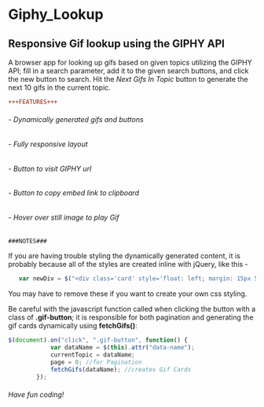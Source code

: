 # Giphy_Lookup

## Responsive Gif lookup using the GIPHY API

A browser app for looking up gifs based on given topics utilizing the GIPHY API; fill in a search parameter, add it to the given search buttons, and click the new button to search. Hit the *Next Gifs In Topic* button to generate the next 10 gifs in the current topic.
```diff
+++FEATURES+++
```
###### - Dynamically generated gifs and buttons
###### - Fully responsive layout
###### - Button to visit GIPHY url
###### - Button to copy embed link to clipboard
###### - Hover over still image to play Gif
```diff
###NOTES###
```
If you are having trouble styling the dynamically generated content, it is probably because all of the styles are created inline with jQuery, like this -
```js
   var newDiv = $("<div class='card' style='float: left; margin: 15px 5px 15px 5px;'>");
```
You may have to remove these if you want to create your own css styling. 

Be careful with the javascript function called when clicking the button with a class of **.gif-button**; it is responsible for both pagination and generating the gif cards dynamically using **fetchGifs()**:

```js
$(document).on("click", ".gif-button", function() {
            var dataName = $(this).attr("data-name");
            currentTopic = dataName; 
            page = 0; //for Pagination
            fetchGifs(dataName); //creates Gif Cards
        });
```

###### Have fun coding!